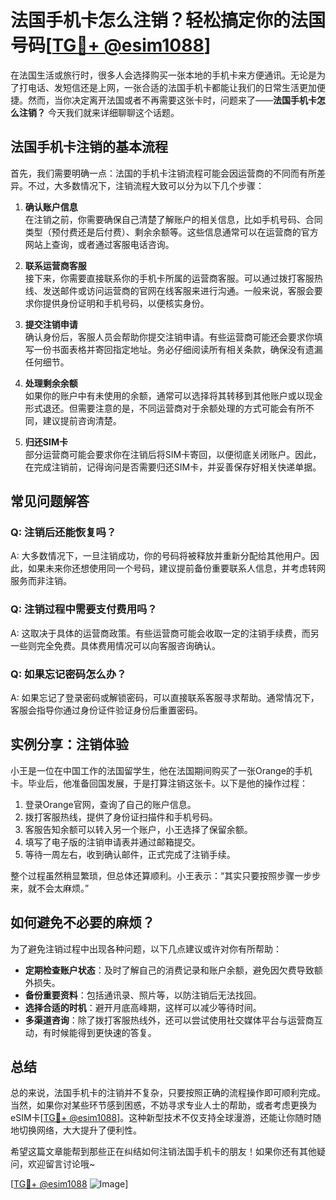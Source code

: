 # 法国手机卡怎么注销？轻松搞定你的法国号码[[TG💪+ @esim1088](https://t.me/s/esim1088)]

在法国生活或旅行时，很多人会选择购买一张本地的手机卡来方便通讯。无论是为了打电话、发短信还是上网，一张合适的法国手机卡都能让我们的日常生活更加便捷。然而，当你决定离开法国或者不再需要这张卡时，问题来了——**法国手机卡怎么注销？** 今天我们就来详细聊聊这个话题。

## 法国手机卡注销的基本流程

首先，我们需要明确一点：法国的手机卡注销流程可能会因运营商的不同而有所差异。不过，大多数情况下，注销流程大致可以分为以下几个步骤：

1. **确认账户信息**  
   在注销之前，你需要确保自己清楚了解账户的相关信息，比如手机号码、合同类型（预付费还是后付费）、剩余余额等。这些信息通常可以在运营商的官方网站上查询，或者通过客服电话咨询。

2. **联系运营商客服**  
   接下来，你需要直接联系你的手机卡所属的运营商客服。可以通过拨打客服热线、发送邮件或访问运营商的官网在线客服来进行沟通。一般来说，客服会要求你提供身份证明和手机号码，以便核实身份。

3. **提交注销申请**  
   确认身份后，客服人员会帮助你提交注销申请。有些运营商可能还会要求你填写一份书面表格并寄回指定地址。务必仔细阅读所有相关条款，确保没有遗漏任何细节。

4. **处理剩余余额**  
   如果你的账户中有未使用的余额，通常可以选择将其转移到其他账户或以现金形式退还。但需要注意的是，不同运营商对于余额处理的方式可能会有所不同，建议提前咨询清楚。

5. **归还SIM卡**  
   部分运营商可能会要求你在注销后将SIM卡寄回，以便彻底关闭账户。因此，在完成注销前，记得询问是否需要归还SIM卡，并妥善保存好相关快递单据。

## 常见问题解答

### Q: 注销后还能恢复吗？
A: 大多数情况下，一旦注销成功，你的号码将被释放并重新分配给其他用户。因此，如果未来你还想使用同一个号码，建议提前备份重要联系人信息，并考虑转网服务而非注销。

### Q: 注销过程中需要支付费用吗？
A: 这取决于具体的运营商政策。有些运营商可能会收取一定的注销手续费，而另一些则完全免费。具体费用情况可以向客服咨询确认。

### Q: 如果忘记密码怎么办？
A: 如果忘记了登录密码或解锁密码，可以直接联系客服寻求帮助。通常情况下，客服会指导你通过身份证件验证身份后重置密码。

## 实例分享：注销体验

小王是一位在中国工作的法国留学生，他在法国期间购买了一张Orange的手机卡。毕业后，他准备回国发展，于是打算注销这张卡。以下是他的操作过程：

1. 登录Orange官网，查询了自己的账户信息。
2. 拨打客服热线，提供了身份证扫描件和手机号码。
3. 客服告知余额可以转入另一个账户，小王选择了保留余额。
4. 填写了电子版的注销申请表并通过邮箱提交。
5. 等待一周左右，收到确认邮件，正式完成了注销手续。

整个过程虽然稍显繁琐，但总体还算顺利。小王表示：“其实只要按照步骤一步步来，就不会太麻烦。”

## 如何避免不必要的麻烦？

为了避免注销过程中出现各种问题，以下几点建议或许对你有所帮助：

- **定期检查账户状态**：及时了解自己的消费记录和账户余额，避免因欠费导致额外损失。
- **备份重要资料**：包括通讯录、照片等，以防注销后无法找回。
- **选择合适的时机**：避开月底高峰期，这样可以减少等待时间。
- **多渠道咨询**：除了拨打客服热线外，还可以尝试使用社交媒体平台与运营商互动，有时候能得到更快速的答复。

## 总结

总的来说，法国手机卡的注销并不复杂，只要按照正确的流程操作即可顺利完成。当然，如果你对某些环节感到困惑，不妨寻求专业人士的帮助，或者考虑更换为eSIM卡[[TG💪+ @esim1088](https://t.me/s/esim1088)]。这种新型技术不仅支持全球漫游，还能让你随时随地切换网络，大大提升了便利性。

希望这篇文章能帮到那些正在纠结如何注销法国手机卡的朋友！如果你还有其他疑问，欢迎留言讨论哦~

[[TG💪+ @esim1088](https://t.me/s/esim1088) ![Image](https://i.postimg.cc/4NQfJmqS/Snipaste-2025-05-13-00-14-12.png)]